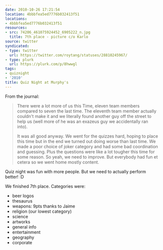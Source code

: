```yaml
---
date: 2010-10-26 17:21:54
location: 4bbbfea5ed7776b032413f51
locations:
- 4bbbfea5ed7776b032413f51
resources:
- src: 74206_461075924452_6905222_n.jpg
  title: 7th place - picture c/o Karlo
source: twitter
syndicated:
- type: twitter
  url: https://twitter.com/roytang/statuses/28810245967/
- type: plurk
  url: https://plurk.com/p/8hwwgl
tags:
- quiznight
- '2010'
title: Quiz Night at Murphy's
---
```


From the journal:

> There were a lot more of us this Time, eleven team members compared to seven the last time. The eleventh team member actually couldn't make it and we literally found another guy off the street to help us (well more of he was an exazeus guy we accidentally ran into). 
> 
> It was all good anyway. We went for the quizzes hard, hoping to place this time but in the end we turned out doing worse than last time. We made a poor choice of joker category and had some bad coordination and guessing. Plus the questions were like a lot tougher this time for some reason. So yeah, we need to improve. But everybody had fun et cetera so we went home mostly content. 

Quiz night was fun with more people. But we need to actually perform better! :D

We finished 7th place. Categories were:

- beer logos
- thesaurus
- weapons: 9pts thanks to Jaime
- religion (our lowest category)
- science
- artworks
- general info
- entertainment
- geography
- corporate